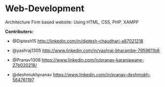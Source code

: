# Web-Development
Architecture Firm based website: Using HTML, CSS, PHP, XAMPP

<b>Contributers: </b> 

- @Diptesh15 http://linkedin.com/in/diptesh-chaudhari-a87021218

- @yashraj1305 http://www.linkedin.com/in/yashraj-bharambe-7959611b6

- @Pranav1308 https://www.linkedin.com/in/pranav-karanjawane-27b020218/

- @deshmukhpranav https://www.linkedin.com/in/pranav-deshmukh-564761197
